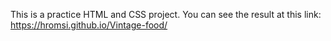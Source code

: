 This is a practice HTML and CSS project.
You can see the result at this link: https://hromsi.github.io/Vintage-food/
